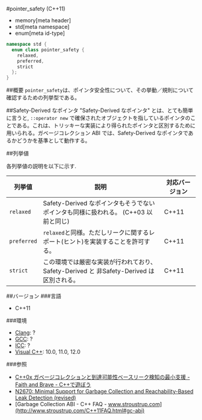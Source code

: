 #pointer_safety (C++11)
* memory[meta header]
* std[meta namespace]
* enum[meta id-type]

```cpp
namespace std {
  enum class pointer_safety {
    relaxed,
    preferred,
    strict
  };
}
```

##概要
`pointer_safety`は、ポインタ安全性について、その挙動／規則について確認するための列挙型である。


##Safety-Derived なポインタ
"Safety-Derived なポインタ" とは、とても簡単に言うと, `::operator new` で確保されたオブジェクトを指しているポインタのことである。これは、トリッキーな実装により得られたポインタと区別するために用いられる。ガベージコレクション ABI では、Safety-Derived なポインタであるかどうかを基準として動作する。

##列挙値

各列挙値の説明を以下に示す.

| 列挙値 | 説明 | 対応バージョン |
|-------------|-----------------------------------------------------------------------------------------|-------|
| `relaxed`   | Safety-Derived なポインタもそうでないポインタも同様に扱われる。 (C++03 以前と同じ)      | C++11 |
| `preferred` | `relaxed`と同様。ただしリークに関するレポート(ヒント)を実装することを許可する。         | C++11 |
| `strict`    | この環境では厳密な実装が行われており、Safety-Derived と 非Safety-Derived は区別される。 | C++11 |


##バージョン
###言語
- C++11

###環境
- [Clang](/implementation.md#clang): ?
- [GCC](/implementation.md#gcc): ?
- [ICC](/implementation.md#icc): ?
- [Visual C++](/implementation.md#visual_cpp): 10.0, 11.0, 12.0

###参照
* [C++0x ガベージコレクションと到達可能性ベースリーク検知の最小支援 - Faith and Brave - C++で遊ぼう](http://faithandbrave.hateblo.jp/entry/20081117/1226913980)
* [N2670: Minimal Support for Garbage Collection and Reachability-Based Leak Detection (revised)](http://www.open-std.org/jtc1/sc22/wg21/docs/papers/2008/n2670.htm)
* [Garbage Collection ABI - C++ FAQ - www.stroustrup.com](http://www.stroustrup.com/C++11FAQ.html#gc-abi)
